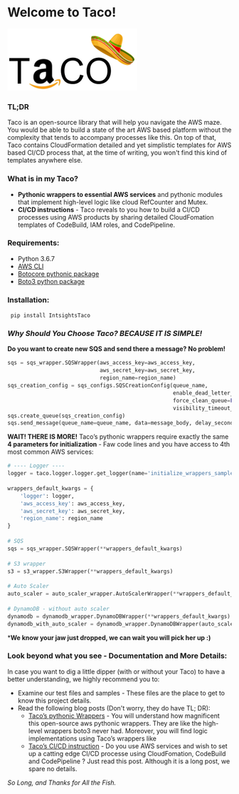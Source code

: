 # Welcome to Taco!
![Taco](https://github.com/Intsights/taco/raw/master/Taco-logo.png)
### TL;DR

Taco is an open-source library that will help you navigate the AWS maze. You would be able to build a state of the art AWS based platform without the complexity that tends to accompany processes like this. On top of that, Taco contains CloudFormation detailed and yet simplistic templates for AWS based CI/CD process that, at the time of writing, you won't find this kind of templates anywhere else.

### **What is in my Taco?**
*  **Pythonic wrappers to essential AWS services** and pythonic modules that implement high-level logic like cloud RefCounter and Mutex.
* **CI/CD instructions** - Taco reveals to you how to build a CI/CD processes using AWS products by sharing detailed CloudFomation templates of CodeBuild, IAM roles, and CodePipeline.

### Requirements:
-   Python 3.6.7
-   [AWS CLI](https://docs.aws.amazon.com/cli/latest/userguide/cli-chap-install.html)
-   [Botocore pythonic package](https://pypi.org/project/botocore/)
-   [Boto3 python package](https://pypi.org/project/boto3/)

### Installation:
```
 pip install IntsightsTaco
 ```

### *Why Should You Choose Taco? BECAUSE IT IS SIMPLE!*
**Do you want to create new SQS and send there a message? No problem!**

```python
sqs = sqs_wrapper.SQSWrapper(aws_access_key=aws_access_key,
                             aws_secret_key=aws_secret_key,
                             region_name=region_name)
sqs_creation_config = sqs_configs.SQSCreationConfig(queue_name,
                                                    enable_dead_letter_queue=True,
                                                    force_clean_queue=False,
                                                    visibility_timeout_seconds=60)
sqs.create_queue(sqs_creation_config)
sqs.send_message(queue_name=queue_name, data=message_body, delay_seconds=delay_seconds)
```
**WAIT! THERE IS MORE!**
Taco’s pythonic wrappers require exactly the same **4 parameters for initialization** - Faw code lines and you have access to 4th most common AWS services:
```python
# ---- Logger ----
logger = taco.logger.logger.get_logger(name='initialize_wrappers_samples')

wrappers_default_kwargs = {
    'logger': logger,
    'aws_access_key': aws_access_key,
    'aws_secret_key': aws_secret_key,
    'region_name': region_name
}

# SQS
sqs = sqs_wrapper.SQSWrapper(**wrappers_default_kwargs)

# S3 wrapper
s3 = s3_wrapper.S3Wrapper(**wrappers_default_kwargs)

# Auto Scaler
auto_scaler = auto_scaler_wrapper.AutoScalerWrapper(**wrappers_default_kwargs)

# DynamoDB - without auto scaler
dynamodb = dynamodb_wrapper.DynamoDBWrapper(**wrappers_default_kwargs)
dynamodb_with_auto_scaler = dynamodb_wrapper.DynamoDBWrapper(auto_scaler=auto_scaler, **wrappers_default_kwargs)
```

***We know your jaw just dropped, we can wait you will pick her up :)**


### Look beyond what you see - Documentation and More Details:

In case you want to dig a little dipper (with or without your Taco) to have a better understanding, we highly recommend you to:
* Examine our test files and samples - These files are the place to get to know this project details.
* Read the following blog posts (Don't worry, they do have TL; DR):
	* [Taco’s pythonic Wrappers](https://www.youtube.com/watch?v=EsYPry-9ukk) - You will understand how magnificent this open-source aws pythonic wrappers. They are like the high-level wrappers boto3 never had. Moreover, you will find logic implementations using Taco’s wrappers like
	* [Taco’s CI/CD instruction](https://www.youtube.com/watch?v=EsYPry-9ukk) - Do you use AWS services and wish to set up a catting edge CI/CD processe using CloudFomation, CodeBuild and CodePipeline ? Just read this post. Although it is a long post, we spare no details.



*So Long, and Thanks for All the Fish.*
